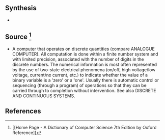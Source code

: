 ## Synthesis
- 
## Source [^1]
- A computer that operates on discrete quantities (compare ANALOGUE COMPUTER). All computation is done within a finite number system and with limited precision, associated with the number of digits in the discrete numbers. The numerical information is most often represented by the use of two-state electrical phenomena (on/off, high voltage/low voltage, current/no current, etc.) to indicate whether the value of a binary variable is a 'zero' or a 'one'. Usually there is automatic control or sequencing (through a program) of operations so that they can be carried through to completion without intervention. See also DISCRETE AND CONTINUOUS SYSTEMS.
## References

[^1]: [[Home Page - A Dictionary of Computer Science 7th Edition by Oxford Reference]]